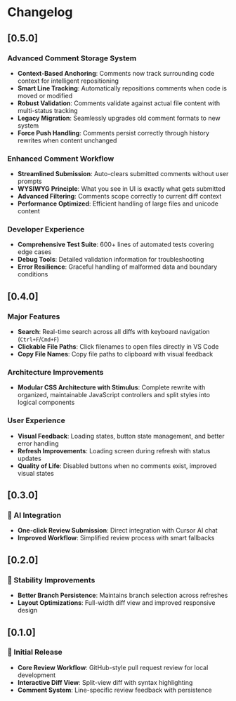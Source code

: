# Changelog

## [0.5.0]

### Advanced Comment Storage System
- **Context-Based Anchoring**: Comments now track surrounding code context for intelligent repositioning
- **Smart Line Tracking**: Automatically repositions comments when code is moved or modified
- **Robust Validation**: Comments validate against actual file content with multi-status tracking
- **Legacy Migration**: Seamlessly upgrades old comment formats to new system
- **Force Push Handling**: Comments persist correctly through history rewrites when content unchanged

### Enhanced Comment Workflow  
- **Streamlined Submission**: Auto-clears submitted comments without user prompts
- **WYSIWYG Principle**: What you see in UI is exactly what gets submitted
- **Advanced Filtering**: Comments scope correctly to current diff context
- **Performance Optimized**: Efficient handling of large files and unicode content

### Developer Experience
- **Comprehensive Test Suite**: 600+ lines of automated tests covering edge cases
- **Debug Tools**: Detailed validation information for troubleshooting
- **Error Resilience**: Graceful handling of malformed data and boundary conditions

## [0.4.0]

### Major Features
- **Search**: Real-time search across all diffs with keyboard navigation (`Ctrl+F`/`Cmd+F`)
- **Clickable File Paths**: Click filenames to open files directly in VS Code
- **Copy File Names**: Copy file paths to clipboard with visual feedback

### Architecture Improvements
- **Modular CSS Architecture with Stimulus**: Complete rewrite with organized, maintainable JavaScript controllers and split styles into logical components

### User Experience
- **Visual Feedback**: Loading states, button state management, and better error handling
- **Refresh Improvements**: Loading screen during refresh with status updates
- **Quality of Life**: Disabled buttons when no comments exist, improved visual states

## [0.3.0]

### 🚀 AI Integration
- **One-click Review Submission**: Direct integration with Cursor AI chat
- **Improved Workflow**: Simplified review process with smart fallbacks

## [0.2.0]

### 🔧 Stability Improvements
- **Better Branch Persistence**: Maintains branch selection across refreshes
- **Layout Optimizations**: Full-width diff view and improved responsive design

## [0.1.0]

### 🎉 Initial Release
- **Core Review Workflow**: GitHub-style pull request review for local development
- **Interactive Diff View**: Split-view diff with syntax highlighting
- **Comment System**: Line-specific review feedback with persistence
